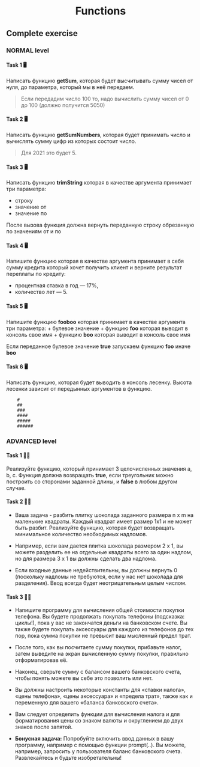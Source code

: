 <h1 align="center">Functions</h1>

## Complete exercise

### NORMAL level

#### Task 1 🖥

Написать функцию **getSum**, которая будет высчитывать сумму чисел от нуля, до параметра, который мы в неё передаем. 

> Если передадим число 100 то, надо вычислить сумму чисел от 0 до 100 (должно получится 5050)

#### Task 2 🖥

Написать функцию **getSumNumbers**, которая будет принимать число и вычислять сумму цифр из которых состоит число.

> Для 2021 это будет 5.

#### Task 3 🖥

Написать функцию **trimString** которая в качестве аргумента принимает три параметра:
+ строку
+ значение от
+ значение по

После вызова функция должна вернуть переданную строку обрезанную по значениям от и по

#### Task 4 🖥

Напишите функцию которая в качестве аргумента принимает в себя сумму кредита который хочет получить клиент и верните результат переплаты по кредиту:

+ процентная ставка в год — 17%,
+ количество лет — 5.

#### Task 5 🖥

Напишите функцию **fooboo** которая принимает в качестве аргумента три параметра:
    + булевое значение
    + функцию **foo** которая выводит в консоль свое имя
    + функцию **boo** которая выводит в консоль свое имя

Если переданное булевое значение **true** запускаем функцию **foo** иначе **boo**

#### Task 6 🖥

Написать функцию, которая будет выводить в консоль лесенку. Высота лесенки зависит от передынных аргументов в функцию.

```
    #
    ##
    ###
    ####
    #####
    ######
```

### ADVANCED level

#### Task 1 👨‍🏫 

Реализуйте функцию, который принимает 3 целочисленных значения a, b, c. Функция должна возвращать **true**, если треугольник можно построить со сторонами заданной длины, и **false** в любом другом случае.

#### Task 2 👨‍🏫 

+ Ваша задача - разбить плитку шоколада заданного размера n x m на маленькие квадраты. Каждый квадрат имеет размер 1x1 и не может быть разбит. Реализуйте функцию, которая будет возвращать минимальное количество необходимых надломов.

+ Например, если вам дается плитка шоколада размером 2 x 1, вы можете разделить ее на отдельные квадраты всего за один надлом, но для размера 3 x 1 вы должны сделать два надлома.

+ Если входные данные недействительны, вы должны вернуть 0 (поскольку надломы не требуются, если у нас нет шоколада для разделения). Ввод всегда будет неотрицательным целым числом.

#### Task 3 👨‍🏫

+ Напишите программу для вычисления общей стоимости покупки телефона. Вы будете продолжать покупать телефоны (подсказка: циклы!), пока у вас не закончатся деньги на банковском счете. Вы также будете покупать аксессуары для каждого из телефонов до тех пор, пока сумма покупки не превысит ваш мысленный предел трат.

+ После того, как вы посчитаете сумму покупки, прибавьте налог, затем выведите на экран вычисленную сумму покупки, правильно отформатировав её.

+ Наконец, сверьте сумму с балансом вашего банковского счета, чтобы понять можете вы себе это позволить или нет.

+ Вы должны настроить некоторые константы для «ставки налога», «цены телефона», «цены аксессуара» и «предела трат», также как и переменную для вашего «баланса банковского счета».

+ Вам следует определить функции для вычисления налога и для форматирования цены со знаком валюты и округлением до двух знаков после запятой.

+ **Бонусная задача:** Попробуйте включить ввод данных в вашу программу, например с помощью функции prompt(..). Вы можете, например, запросить у пользователя баланс банковского счета. Развлекайтесь и будьте изобретательны!
